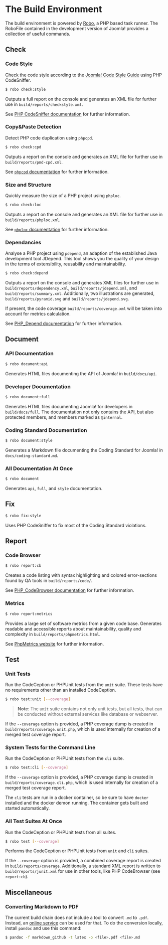 # The Build Environment

The build environment is powered by [Robo](http://robo.li/), a PHP based task runner.
The RoboFile contained in the development version of Joomla! provides a collection of useful commands.

## Check

### Code Style

Check the code style according to the [Joomla! Code Style Guide](https://joomla.github.io/coding-standards/) using PHP CodeSniffer.

```bash
$ robo check:style
```

Outputs a full report on the console and generates an XML file for further use
in `build/reports/checkstyle.xml`.

See [PHP CodeSniffer documentation](http://pear.php.net/package/PHP_CodeSniffer/docs/latest/) for further information.

### Copy&Paste Detection

Detect PHP code duplication using `phpcpd`.

```bash
$ robo check:cpd
```

Outputs a report on the console and generates an XML file for further use
in `build/reports/pmd-cpd.xml`.

See [`phpcpd` documentation](https://github.com/sebastianbergmann/phpcpd/blob/master/README.md) for further information.

### Size and Structure

Quickly measure the size of a PHP project using `phploc`.

```bash
$ robo check:loc
```

Outputs a report on the console and generates an XML file for further use
in `build/reports/phploc.xml`.

See [`phploc` documentation](https://github.com/sebastianbergmann/phploc/blob/master/README.md) for further information.

### Dependancies

Analyse a PHP project using `pdepend`, an adaption of the established Java development tool JDepend. This tool shows you the quality of your design in the terms of extensibility, reusability and maintainability.

```bash
$ robo check:depend
```

Outputs a report on the console and generates XML files for further use
in `build/reports/dependency.xml`, `build/reports/jdepend.xml`, and `build/reports/summary.xml`. Additionally, two illustrations are generated, `build/reports/pyramid.svg` and `build/reports/jdepend.svg`.

If present, the code coverage `build/reports/coverage.xml` will be taken into account for metrics calculation.

See [PHP_Depend documentation](https://pdepend.org/documentation/getting-started.html) for further information.

## Document

### API Documentation

```bash
$ robo document:api
```

Generates HTML files documenting the API of Joomla! in `build/docs/api`.

### Developer Documentation

```bash
$ robo document:full
```

Generates HTML files documenting Joomla! for developers in `build/docs/full`.
The documentation not only contains the API, but also protected members, and members marked as `@internal`.

### Coding Standard Documentation

```bash
$ robo document:style
```

Generates a Markdown file documenting the Coding Standard for Joomla! in
`docs/coding-standard.md`.

### All Documentation At Once

```bash
$ robo document
```

Generates `api`, `full`, and `style` documentation.

## Fix

```bash
$ robo fix:style
```

Uses PHP CodeSniffer to fix most of the Coding Standard violations.

## Report

### Code Browser

```bash
$ robo report:cb
```

Creates a code listing with syntax highlighting and colored error-sections found by QA tools in `build/reports/code/`.

See [PHP_CodeBrowser documentation](https://github.com/mayflower/PHP_CodeBrowser/blob/master/README.markdown) for further information.

### Metrics

```bash
$ robo report:metrics
```

Provides a large set of software metrics from a given code base. 
Generates readable and accessible reports about maintainability, quality and complexity in `build/reports/phpmetrics.html`.

See [PhpMetrics website](http://www.phpmetrics.org) for further information.

## Test

### Unit Tests

Run the CodeCeption or PHPUnit tests from the `unit` suite. 
These tests have no requirements other than an installed CodeCeption.

```bash
$ robo test:unit [--coverage]
```

> **Note**: The `unit` suite contains not only unit tests, but all tests,
> that can be conducted without external services like database or webserver.

If the `--coverage` option is provided, a PHP coverage dump is created in `build/reports/coverage.unit.php`, which is used internally for creation of a merged test coverage report.

### System Tests for the Command Line

Run the CodeCeption or PHPUnit tests from the `cli` suite.

```bash
$ robo test:cli [--coverage]
```

If the `--coverage` option is provided, a PHP coverage dump is created in `build/reports/coverage.cli.php`, which is used internally for creation of a merged test coverage report.

The `cli` tests are run in a docker container, so be sure to have `docker` installed and the docker demon running. The container gets built and started automatically.

### All Test Suites At Once

Run the CodeCeption or PHPUnit tests from all suites.

```bash
$ robo test [--coverage]
```

Performs the CodeCeption or PHPUnit tests from `unit` and `cli` suites.

If the `--coverage` option is provided, a combined coverage report is created in `build/reports/coverage`. Additionally, a standard XML report is written to `build/reports/junit.xml` for use in other tools, like PHP CodeBrowser (see `report:cb`).

## Miscellaneous

### Converting Markdown to PDF

The current build chain does not include a tool to convert `.md` to `.pdf`.
Instead, an [online service](http://markdown2pdf.com/) can be used for that.
To do the conversion locally, install `pandoc` and use this command:

```bash
$ pandoc -f markdown_github -t latex -o <file>.pdf <file>.md
```
